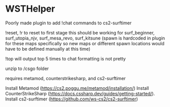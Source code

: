 # WSTHelper
Poorly made plugin to add !chat commands to cs2-surftimer

!reset, !r to reset to first stage
this should be working for surf_beginner, surf_utopia_njv, surf_mesa_revo, surf_kitsune
(spawn is hardcoded in plugin for these maps specifically so new maps or different spawn locations would have to be defined manually at this time)

!top will output top 5 times to chat
formatting is not pretty

unzip to /csgo folder 

requires metamod, counterstrikesharp, and cs2-surftimer

Install Metamod (https://cs2.poggu.me/metamod/installation/)
Install CounterStrikeSharp (https://docs.cssharp.dev/guides/getting-started/). 
Install cs2-surftimer (https://github.com/ws-cs2/cs2-surftimer)
